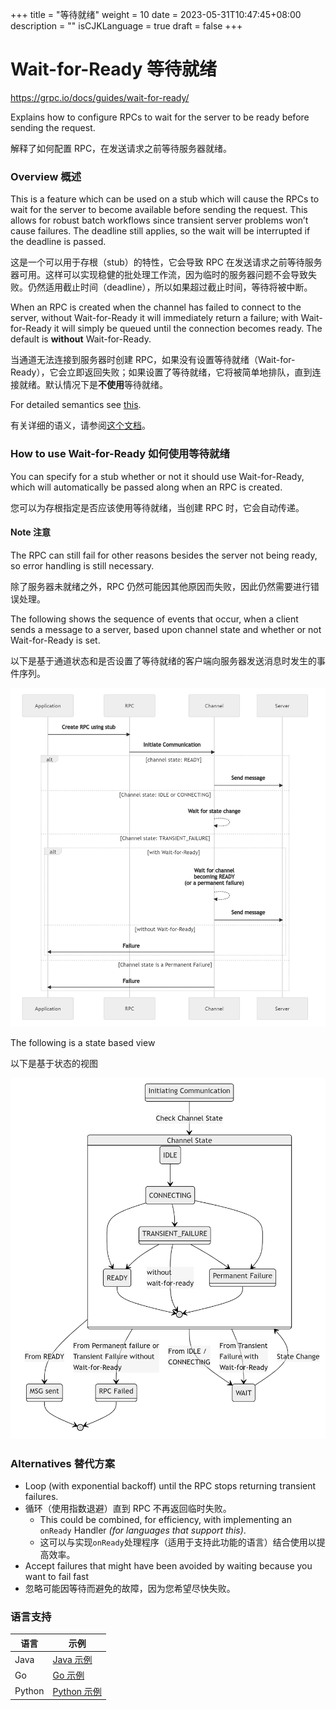 +++
title = "等待就绪"
weight = 10
date = 2023-05-31T10:47:45+08:00
description = ""
isCJKLanguage = true
draft = false
+++

# Wait-for-Ready 等待就绪

https://grpc.io/docs/guides/wait-for-ready/

Explains how to configure RPCs to wait for the server to be ready before sending the request.

解释了如何配置 RPC，在发送请求之前等待服务器就绪。



### Overview 概述

This is a feature which can be used on a stub which will cause the RPCs to wait for the server to become available before sending the request. This allows for robust batch workflows since transient server problems won’t cause failures. The deadline still applies, so the wait will be interrupted if the deadline is passed.

这是一个可以用于存根（stub）的特性，它会导致 RPC 在发送请求之前等待服务器可用。这样可以实现稳健的批处理工作流，因为临时的服务器问题不会导致失败。仍然适用截止时间（deadline），所以如果超过截止时间，等待将被中断。

When an RPC is created when the channel has failed to connect to the server, without Wait-for-Ready it will immediately return a failure; with Wait-for-Ready it will simply be queued until the connection becomes ready. The default is **without** Wait-for-Ready.

当通道无法连接到服务器时创建 RPC，如果没有设置等待就绪（Wait-for-Ready），它会立即返回失败；如果设置了等待就绪，它将被简单地排队，直到连接就绪。默认情况下是**不使用**等待就绪。

For detailed semantics see [this](https://github.com/grpc/grpc/blob/master/doc/wait-for-ready.md).

有关详细的语义，请参阅[这个文档](https://github.com/grpc/grpc/blob/master/doc/wait-for-ready.md)。

### How to use Wait-for-Ready 如何使用等待就绪

You can specify for a stub whether or not it should use Wait-for-Ready, which will automatically be passed along when an RPC is created.

您可以为存根指定是否应该使用等待就绪，当创建 RPC 时，它会自动传递。

#### Note 注意

The RPC can still fail for other reasons besides the server not being ready, so error handling is still necessary.

除了服务器未就绪之外，RPC 仍然可能因其他原因而失败，因此仍然需要进行错误处理。

The following shows the sequence of events that occur, when a client sends a message to a server, based upon channel state and whether or not Wait-for-Ready is set.

以下是基于通道状态和是否设置了等待就绪的客户端向服务器发送消息时发生的事件序列。

![image-20230531111124821](wait-for-ready_img/image-20230531111124821.png)

The following is a state based view

以下是基于状态的视图

![image-20230531111143792](wait-for-ready_img/image-20230531111143792.png)

### Alternatives 替代方案

- Loop (with exponential backoff) until the RPC stops returning transient failures.
- 循环（使用指数退避）直到 RPC 不再返回临时失败。
  - This could be combined, for efficiency, with implementing an `onReady` Handler *(for languages that support this)*.
  - 这可以与实现`onReady`处理程序（适用于支持此功能的语言）结合使用以提高效率。
- Accept failures that might have been avoided by waiting because you want to fail fast
- 忽略可能因等待而避免的故障，因为您希望尽快失败。



### 语言支持

| 语言   | 示例                                                         |
| ------ | ------------------------------------------------------------ |
| Java   | [Java 示例](https://github.com/grpc/grpc-java/blob/master/examples/src/main/java/io/grpc/examples/waitforready/WaitForReadyClient.java) |
| Go     | [Go 示例](https://github.com/grpc/grpc-go/tree/master/examples/features/name_resolving) |
| Python | [Python 示例](https://github.com/grpc/grpc/tree/master/examples/python/wait_for_ready) |

